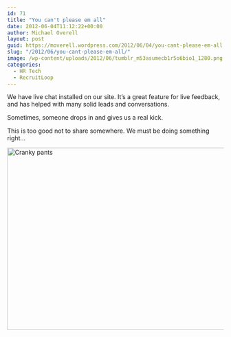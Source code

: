 ```yaml
---
id: 71
title: "You can't please em all"
date: 2012-06-04T11:12:22+00:00
author: Michael Overell
layout: post
guid: https://moverell.wordpress.com/2012/06/04/you-cant-please-em-all
slug: "/2012/06/you-cant-please-em-all/"
image: /wp-content/uploads/2012/06/tumblr_m53asumecb1r5o6bio1_1280.png
categories:
  - HR Tech
  - RecruitLoop
---
```

We have live chat installed on our site. It’s a great feature for live feedback, and has helped with many solid leads and conversations.

Sometimes, someone drops in and gives us a real kick.

This is too good not to share somewhere. We must be doing something right…

<img src="https://i2.wp.com/41.media.tumblr.com/tumblr_m53asuMeCb1r5o6bio1_1280.png?resize=770%2C424" alt="Cranky pants" width="770" height="424" align="middle" data-recalc-dims="1" />

